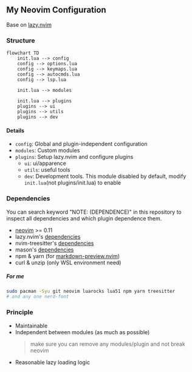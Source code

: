 ## My Neovim Configuration
Base on [lazy.nvim](https://lazy.folke.io/)

### Structure
``` mermaid
flowchart TD
    init.lua --> config
    config --> options.lua
    config --> keymaps.lua
    config --> autocmds.lua
    config --> lsp.lua

    init.lua --> modules

    init.lua --> plugins
    plugins --> ui
    plugins --> utils
    plugins --> dev
```
#### Details
- `config`: Global and plugin-independent configuration
- `modules`: Custom modules
- `plugins`: Setup lazy.nvim and configure plugins
  - `ui`: ui/apparence
  - `utils`: useful tools
  - `dev`: Development tools. This module disabled by default, modify `init.lua`(not plugins/init.lua) to enable

### Dependencies
You can search keyword "NOTE: (DEPENDENCE)" in this repository to inspect all dependencies and which
plugin dependence them.

- [neovim](https://neovim.io/) >= 0.11
- lazy.nvim's [dependencies](https://lazy.folke.io/#%EF%B8%8F-requirements)
- nvim-treesitter's [dependencies](https://github.com/nvim-treesitter/nvim-treesitter?tab=readme-ov-file#requirements)
- mason's [dependencies](https://github.com/mason-org/mason.nvim?tab=readme-ov-file#requirements)
- npm & yarn (for [markdown-preview.nvim](https://github.com/iamcco/markdown-preview.nvim?tab=readme-ov-file#installation--usage))
- curl & unzip (only WSL environment need)

##### For me
```zsh
sudo pacman -Syu git neovim luarocks lua51 npm yarn treesitter
# and any one nerd-font
```

### Principle
- Maintainable
- Independent between modules (as much as possible)
  > make sure you can remove any modules/plugin and not break neovim
- Reasonable lazy loading logic
